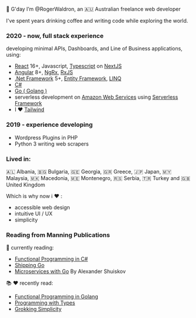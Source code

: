 👋 G'day I’m @RogerWaldron, an :australia: Australian freelance web developer

I've spent years drinking coffee and writing code while exploring the world.

### 2020 - now, full stack experience 

developing minimal APIs, Dashboards, and Line of Business applications, using:

- [React](https://react.dev/) 16+, Javascript, [Typescript](https://www.typescriptlang.org/) on [NextJS](https://nextjs.org/)
- [Angular](https://angular.io/) 8+, [NgRx](https://ngrx.io/), [RxJS](https://rxjs.dev/)
- [.Net Framework](https://dotnet.microsoft.com/en-us/) 5+, [Entity Framework](https://learn.microsoft.com/en-us/ef/), [LINQ](https://learn.microsoft.com/en-us/dotnet/csharp/linq/)
- [C#](https://learn.microsoft.com/en-us/dotnet/csharp/tour-of-csharp/)
- [Go ( Golang )](https://go.dev/)
- serverless development on [Amazon Web Services](https://aws.amazon.com/) using [Serverless Framework](https://www.serverless.com/)
- I :heart: [Tailwind](https://tailwindcss.com/)

### 2019 - experience developing

- Wordpress Plugins in PHP
- Python 3 writing web scrapers

### Lived in:

:albania: Albania, :bulgaria: Bulgaria, :georgia: Georgia, :greece: Greece, :jp: Japan, :malaysia: Malaysia, :macedonia: Macedonia, :montenegro: Montenegro, :serbia: Serbia, :tr: Turkey and :gb: United Kingdom

Which is why now i :heart: :

- accessible web design
- intuitive UI / UX
- simplicity

### Reading from Manning Publications

:bookmark: currently reading:
- [Functional Programming in C#](https://www.manning.com/books/functional-programming-in-c-sharp-second-edition)
- [Shipping Go](https://www.manning.com/books/shipping-go)
- [Microservices with Go](https://www.packtpub.com/product/microservices-with-go/9781804617007) By Alexander Shuiskov 

:books: :heart: recently read:
- [Functional Programming in Golang](https://www.packtpub.com/product/functional-programming-in-go/9781801811163)
- [Programming with Types](https://www.manning.com/books/programming-with-types)
- [Grokking Simplicity](https://www.manning.com/books/grokking-simplicity) 

<!---
RogerWaldron/RogerWaldron is a ✨ special ✨ repository because its `README.md` (this file) appears on your GitHub profile.
You can click the Preview link to take a look at your changes.
--->
